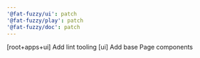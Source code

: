 ```yaml
---
'@fat-fuzzy/ui': patch
'@fat-fuzzy/play': patch
'@fat-fuzzy/doc': patch
---
```


[root+apps+ui] Add lint tooling
[ui] Add base Page components
